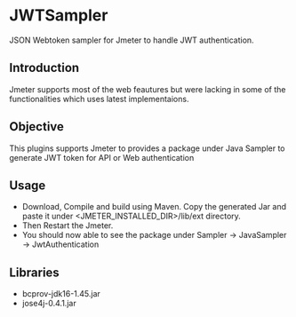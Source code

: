 # JWTSampler
JSON Webtoken sampler for Jmeter to handle JWT authentication.

## Introduction

Jmeter supports most of the web feautures but were lacking in some of the functionalities which uses latest implementaions.

## Objective

This plugins supports Jmeter to provides a package under Java Sampler to generate JWT token for API or Web authentication

## Usage

* Download, Compile and build using Maven. Copy the generated Jar and paste it under <JMETER_INSTALLED_DIR>/lib/ext directory.
* Then Restart the Jmeter.
* You should now able to see the package under Sampler -> JavaSampler -> JwtAuthentication


## Libraries

* bcprov-jdk16-1.45.jar
* jose4j-0.4.1.jar



